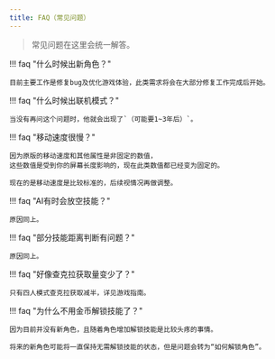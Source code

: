 ```yaml
---
title: FAQ（常见问题）
---
```


> 常见问题在这里会统一解答。

!!! faq "什么时候出新角色？"

    目前主要工作是修复bug及优化游戏体验，此类需求将会在大部分修复工作完成后开始。

!!! faq "什么时候出联机模式？"

    当没有再问这个问题时，他就会出现了`（可能要1~3年后）`。

!!! faq "移动速度很慢？"

    因为原版的移动速度和其他属性是非固定的数值，
    这些数值是受到你的屏幕长度影响的，现在此类数值都已经变为固定的。

    现在的是移动速度是比较标准的，后续视情况再做调整。

!!! faq "AI有时会放空技能？"

    原因同上。

!!! faq "部分技能距离判断有问题？"

    原因同上。

!!! faq "好像查克拉获取量变少了？"

    只有四人模式查克拉获取减半，详见游戏指南。

!!! faq "为什么不用金币解锁技能了？"

    因为目前并没有新角色，且随着角色增加解锁技能是比较头疼的事情。

    将来的新角色可能将一直保持无需解锁技能的状态，但是问题会转为“如何解锁角色”。
